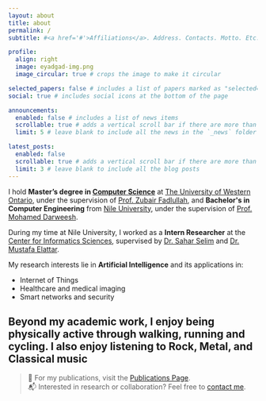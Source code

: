```yaml
---
layout: about
title: about
permalink: /
subtitle: #<a href='#'>Affiliations</a>. Address. Contacts. Motto. Etc.

profile:
  align: right
  image: eyadgad-img.png
  image_circular: true # crops the image to make it circular

selected_papers: false # includes a list of papers marked as "selected={true}"
social: true # includes social icons at the bottom of the page

announcements:
  enabled: false # includes a list of news items
  scrollable: true # adds a vertical scroll bar if there are more than 3 news items
  limit: 5 # leave blank to include all the news in the `_news` folder

latest_posts:
  enabled: false
  scrollable: true # adds a vertical scroll bar if there are more than 3 new posts items
  limit: 3 # leave blank to include all the blog posts
---
```


I hold **Master’s degree in [Computer Science](https://www.csd.uwo.ca/)** at [The University of Western Ontario](https://www.uwo.ca/), under the supervision of [Prof. Zubair Fadlullah](https://www.zfadlullah.org/home), and **Bachelor's in Computer Engineering** from [Nile University](https://www.nu.edu.eg/), under the supervision of [Prof. Mohamed Darweesh](https://www.nu.edu.eg/academic-staff/dr-mohamed-s-darweesh).

During my time at Nile University, I worked as a **Intern Researcher** at the [Center for Informatics Sciences](https://www.cis.nu.edu.eg/), supervised by [Dr. Sahar Selim](https://nu.edu.eg/academic-staff/dr-sahar-selim) and [Dr. Mustafa Elattar](https://www.nu.edu.eg/academic-staff/dr-mustafa-elattar).

My research interests lie in **Artificial Intelligence** and its applications in:
- Internet of Things  
- Healthcare and medical imaging  
- Smart networks and security  

Beyond my academic work, I enjoy being physically active through walking, running and cycling. I also enjoy listening to Rock, Metal, and Classical music
---

> 🔗 For my publications, visit the [Publications Page](/publications/).  
> 📬 Interested in research or collaboration? Feel free to [contact me](/contact).